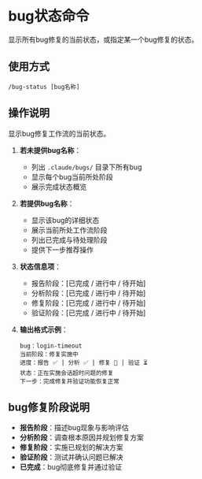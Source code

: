 # bug状态命令

显示所有bug修复的当前状态，或指定某一个bug修复的状态。

## 使用方式
```
/bug-status [bug名称]
```

## 操作说明  
显示bug修复工作流的当前状态。

1. **若未提供bug名称**：
   - 列出 `.claude/bugs/` 目录下所有bug
   - 显示每个bug当前所处阶段
   - 展示完成状态概览

2. **若提供bug名称**：
   - 显示该bug的详细状态
   - 展示当前所处工作流阶段
   - 列出已完成与待处理阶段
   - 提供下一步推荐操作

3. **状态信息项**：
   - 报告阶段：[已完成 / 进行中 / 待开始]
   - 分析阶段：[已完成 / 进行中 / 待开始]
   - 修复阶段：[已完成 / 进行中 / 待开始]
   - 验证阶段：[已完成 / 进行中 / 待开始]

4. **输出格式示例**：
   ```
   bug：login-timeout
   当前阶段：修复实施中
   进度：报告 ✅ | 分析 ✅ | 修复 🔄 | 验证 ⏳
   状态：正在实施会话超时问题的修复
   下一步：完成修复并验证功能恢复正常
   ```

## bug修复阶段说明
- **报告阶段**：描述bug现象与影响评估
- **分析阶段**：调查根本原因并规划修复方案
- **修复阶段**：实施已规划的解决方案
- **验证阶段**：测试并确认问题已解决
- **已完成**：bug彻底修复并通过验证